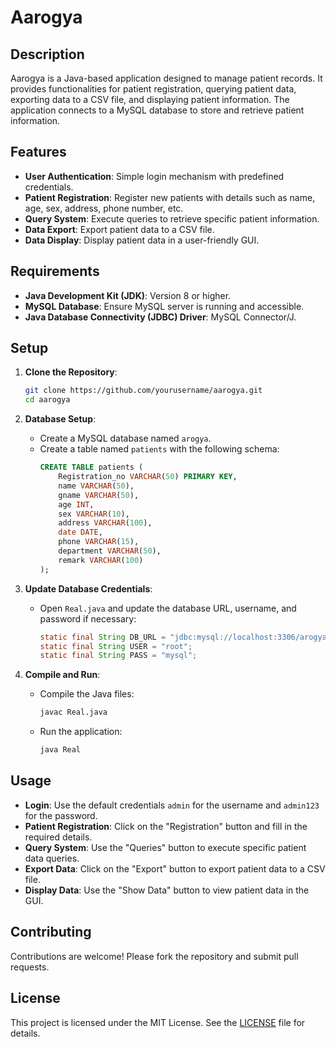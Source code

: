 # Aarogya

## Description

Aarogya is a Java-based application designed to manage patient records. It provides functionalities for patient registration, querying patient data, exporting data to a CSV file, and displaying patient information. The application connects to a MySQL database to store and retrieve patient information.

## Features

- **User Authentication**: Simple login mechanism with predefined credentials.
- **Patient Registration**: Register new patients with details such as name, age, sex, address, phone number, etc.
- **Query System**: Execute queries to retrieve specific patient information.
- **Data Export**: Export patient data to a CSV file.
- **Data Display**: Display patient data in a user-friendly GUI.

## Requirements

- **Java Development Kit (JDK)**: Version 8 or higher.
- **MySQL Database**: Ensure MySQL server is running and accessible.
- **Java Database Connectivity (JDBC) Driver**: MySQL Connector/J.

## Setup

1. **Clone the Repository**:
    ```sh
    git clone https://github.com/yourusername/aarogya.git
    cd aarogya
    ```

2. **Database Setup**:
    - Create a MySQL database named `arogya`.
    - Create a table named `patients` with the following schema:
      ```sql
      CREATE TABLE patients (
          Registration_no VARCHAR(50) PRIMARY KEY,
          name VARCHAR(50),
          gname VARCHAR(50),
          age INT,
          sex VARCHAR(10),
          address VARCHAR(100),
          date DATE,
          phone VARCHAR(15),
          department VARCHAR(50),
          remark VARCHAR(100)
      );
      ```

3. **Update Database Credentials**:
    - Open `Real.java` and update the database URL, username, and password if necessary:
      ```java
      static final String DB_URL = "jdbc:mysql://localhost:3306/arogya";
      static final String USER = "root";
      static final String PASS = "mysql";
      ```

4. **Compile and Run**:
    - Compile the Java files:
      ```sh
      javac Real.java
      ```
    - Run the application:
      ```sh
      java Real
      ```

## Usage

- **Login**: Use the default credentials `admin` for the username and `admin123` for the password.
- **Patient Registration**: Click on the "Registration" button and fill in the required details.
- **Query System**: Use the "Queries" button to execute specific patient data queries.
- **Export Data**: Click on the "Export" button to export patient data to a CSV file.
- **Display Data**: Use the "Show Data" button to view patient data in the GUI.

## Contributing

Contributions are welcome! Please fork the repository and submit pull requests.

## License

This project is licensed under the MIT License. See the [LICENSE](LICENSE) file for details.
